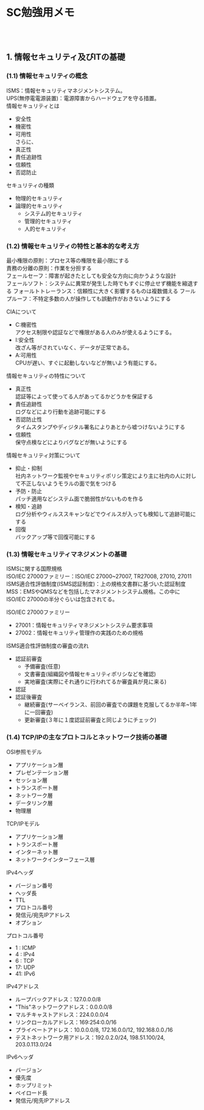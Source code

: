 # SC勉強用メモ

<br/>
<br/>

## 1. 情報セキュリティ及びITの基礎

### (1.1) 情報セキュリティの概念

ISMS：情報セキュリティマネジメントシステム。  
UPS(無停電電源装置)：電源障害からハードウェアを守る措置。  
情報セキュリティとは
* 安全性
* 機密性
* 可用性  
さらに、
* 真正性
* 責任追跡性
* 信頼性
* 否認防止

セキュリティの種類
* 物理的セキュリティ
* 論理的セキュリティ
	- システム的セキュリティ
	- 管理的セキュリティ
	- 人的セキュリティ


### (1.2) 情報セキュリティの特性と基本的な考え方

最小権限の原則：プロセス等の権限を最小限にする  
責務の分離の原則：作業を分担する  
フェールセーフ：障害が起きたとしても安全な方向に向かうような設計  
フェールソフト：システムに異常が発生した時でもすぐに停止せず機能を縮退する
フォールトトレーランス：信頼性に大きく影響するものは複数備える
フールプルーフ：不特定多数の人が操作しても誤動作がおきないようにする

CIAについて  

*	C:機密性  
	アクセス制限や認証などで権限がある人のみが使えるようにする。
*	I:安全性  
	改ざん等がされていなく、データが正常である。
*	A:可用性  
	CPUが遅い、すぐに起動しないなどが無いよう有能にする。

情報セキュリティの特性について  
*	真正性  
	認証等によって使ってる人があってるかどうかを保証する
*	責任追跡性  
	ログなどにより行動を追跡可能にする
*	否認防止性  
	タイムスタンプやディジタル署名によりあとから嘘つけないようにする
*	信頼性  
	保守点検などによりバグなどが無いようにする

情報セキュリティ対策について  
*	抑止・抑制  
	社内ネットワーク監視やセキュリティポリシ策定により主に社内の人に対して不正しないようモラルの面で気をつける
*	予防・防止  
	パッチ適用などシステム面で脆弱性がないものを作る
*	検知・追跡  
	ログ分析やウィルススキャンなどでウイルスが入っても検知して追跡可能にする
*	回復  
	バックアップ等で回復可能にする


### (1.3) 情報セキュリティマネジメントの基礎

ISMSに関する国際規格  
ISO/IEC 27000ファミリー：ISO/IEC 27000~27007, TR27008, 27010, 27011  
ISMS適合性評価制度(ISMS認証制度)：上の規格文書群に基づいた認証制度  
MSS：EMSやQMSなどを包括したマネジメントシステム規格。この中にISO/IEC 27000の半分ぐらいは包含されてる。  

ISO/IEC 27000ファミリー
* 27001：情報セキュリティマネジメントシステム要求事項
* 27002：情報セキュリティ管理作の実践のための規格

ISMS適合性評価制度の審査の流れ
* 認証前審査
	- 予備審査(任意)
	- 文書審査(組織図や情報セキュリティポリシなどを確認)
	- 実地審査(実際にそれ通りに行われてるか審査員が見に来る)
* 認証
* 認証後審査
	- 継続審査(サーベイランス、前回の審査での課題を克服してるか半年~1年に一回審査)
	- 更新審査(３年に１度認証前審査と同じようにチェック)


### (1.4) TCP/IPの主なプロトコルとネットワーク技術の基礎

OSI参照モデル
* アプリケーション層
* プレゼンテーション層
* セッション層
* トランスポート層
* ネットワーク層
* データリンク層
* 物理層

TCP/IPモデル
* アプリケーション層
* トランスポート層
* インターネット層
* ネットワークインターフェース層

IPv4ヘッダ
* バージョン番号
* ヘッダ長
* TTL
* プロトコル番号
* 発信元/宛先IPアドレス
* オプション

プロトコル番号
* 1 : ICMP
* 4 : IPv4
* 6 : TCP
* 17: UDP
* 41: IPv6

IPv4アドレス
* ループバックアドレス：127.0.0.0/8
* "This"ネットワークアドレス：0.0.0.0/8
* マルチキャストアドレス：224.0.0.0/4
* リンクローカルアドレス：169:254:0.0/16
* プライベートアドレス：10.0.0.0/8, 172.16.0.0/12, 192.168.0.0./16
* テストネットワーク用アドレス：192.0.2.0/24, 198.51.100/24, 203.0.113.0/24

IPv6ヘッダ
* バージョン
* 優先度
* ホップリミット
* ペイロード長
* 発信元/宛先IPアドレス















